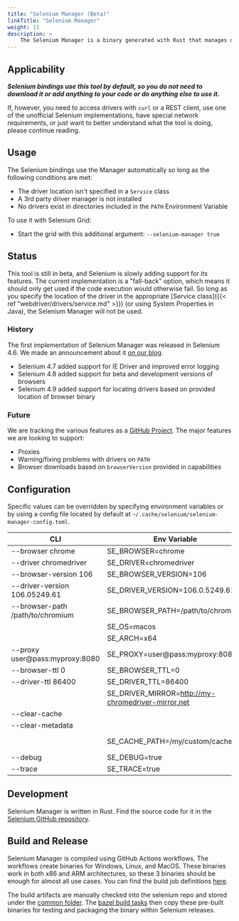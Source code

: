 ```yaml
---
title: "Selenium Manager (Beta)"
linkTitle: "Selenium Manager"
weight: 11
description: >
    The Selenium Manager is a binary generated with Rust that manages driver installation.
---
```


## Applicability

***Selenium bindings use this tool by default, so you do not need to download it or
add anything to your code or do anything else to use it.***

If, however, you need to access drivers with `curl` or a REST client,
use one of the unofficial Selenium implementations,
have special network requirements, or just want to better
understand what the tool is doing, please continue reading.

## Usage

The Selenium bindings use the Manager automatically so long as the following conditions are met:
* The driver location isn't specified in a `Service` class
* A 3rd party driver manager is not installed
* No drivers exist in directories included in the `PATH` Environment Variable

To use it with Selenium Grid:
* Start the grid with this additional argument: `--selenium-manager true`

## Status

This tool is still in beta, and Selenium is slowly adding support for its features.
The current implementation is a "fall-back" option, which means it should only get used
if the code execution would otherwise fail. So long as you specify the location of the
driver in the appropriate [Service class]({{< ref "webdriver/drivers/service.md" >}})
(or using System Properties in Java), the Selenium Manager will not be used.

### History

The first implementation of Selenium Manager was released in Selenium 4.6. We
made an announcement about it [on our blog](https://www.selenium.dev/blog/2022/introducing-selenium-manager/).

* Selenium 4.7 added support for IE Driver and improved error logging
* Selenium 4.8 added support for beta and development versions of browsers
* Selenium 4.9 added support for locating drivers based on provided location of browser binary 

### Future

We are tracking the various features as a [GitHub Project](https://github.com/orgs/SeleniumHQ/projects/5/views/1).
The major features we are looking to support:
* Proxies
* Warning/fixing problems with drivers on `PATH`
* Browser downloads based on `browserVersion` provided in capabilities

## Configuration

Specific values can be overridden by specifying environment variables or by using a config file 
located by default at `~/.cache/selenium/selenium-manager-config.toml`.

| CLI                              | Env Variable                                       | Config File                                         |
|----------------------------------|----------------------------------------------------|-----------------------------------------------------|
| --browser chrome                 | SE_BROWSER=chrome                                  | browser = "chrome"                                  |
| --driver chromedriver            | SE_DRIVER=chromedriver                             | driver = "chromedriver"                             |
| --browser-version 106            | SE_BROWSER_VERSION=106                             | browser-version = "106"                             |
| --driver-version 106.05249.61    | SE_DRIVER_VERSION=106.0.5249.61                    | driver-version = "106.0.5249.61"                    |
| --browser-path /path/to/chromium | SE_BROWSER_PATH=/path/to/chromium                  | browser-path = "/path/to/chromium"                  |
|                                  | SE_OS=macos                                        | os = "macos"                                        |
|                                  | SE_ARCH=x64                                        | arch = "x64"                                        |
| --proxy user@pass:myproxy:8080   | SE_PROXY=user@pass:myproxy:8080                    | proxy = "user@pass:myproxy:8080"                    |
| --browser-ttl 0                  | SE_BROWSER_TTL=0                                   | browser-ttl = 0                                     |
| --driver-ttl 86400               | SE_DRIVER_TTL=86400                                | driver-ttl = 86400                                  |
|                                  | SE_DRIVER_MIRROR=http://my-chromedriver-mirror.net | driver-mirror = "http://my-chromedriver-mirror.net" |
| --clear-cache                    |                                                    |                                                     |
| --clear-metadata                 |                                                    |                                                     |
|                                  | SE_CACHE_PATH=/my/custom/cache                     | cache-path = "/my/custom/cache"                     |
| --debug                          | SE_DEBUG=true                                      | debug true                                          |
| --trace                          | SE_TRACE=true                                      |                                                     |

## Development

Selenium Manager is written in Rust. Find the source code for it in the [Selenium GitHub repository](https://github.com/SeleniumHQ/selenium/tree/trunk/rust).

## Build and Release

Selenium Manager is compiled using GitHub Actions workflows. The workflows create binaries for Windows, Linux, and MacOS. These binaries work in both x86 and ARM architectures, so these 3 binaries should be enough for almost all use cases. You can find the build job definitions [here](https://github.com/SeleniumHQ/selenium/actions/workflows/build-selenium-manager.yml).

The build artifacts are manually checked into the selenium repo and stored under the [common folder](https://github.com/SeleniumHQ/selenium/tree/trunk/common/manager). The [bazel build tasks](https://github.com/SeleniumHQ/selenium/blob/trunk/README.md#bazel) then copy these pre-built binaries for testing and packaging the binary within Selenium releases.
